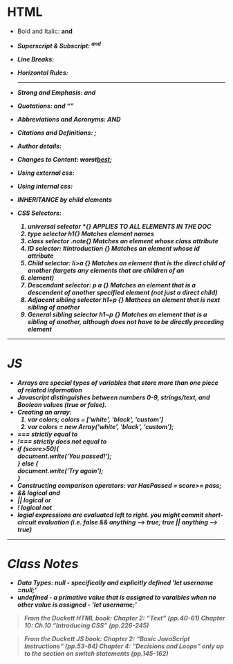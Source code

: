 # HTML

  - Bold and Italic: <b> and <i>
  - Superscript & Subscript: <sup> and <sub>
  - Line Breaks: <br/>
  - Horizontal Rules: <hr/>
  - Strong and Emphasis: <strong> and <em>
  - Quotations: <blcokquote cite=""></blockquote> and <q></q>
  - Abbreviations and Acronyms: <abbr title = ""></abbr> AND <acronym title=""></acronym>
  - Citations and Definitions: <cite></cite>; <dfn></dfn>
  - Author details: <address><a href="mailto:heidihcao@gmail.com"></a></address>
  - Changes to Content: <del>worst</del><ins>best</ins>; <s></s>
  
  - Using external css: <link href="" type="text/css" rel="stylesheet"/>
  - Using internal css: <style type="text/css"></style>
  - INHERITANCE by child elements
  - CSS Selectors: 
    1. universal selector *{} APPLIES TO ALL ELEMENTS IN THE DOC
    1. type selector h1{} Matches element names
    1. class selector .note{} Matches an element whose class attribute
    1. ID selector: #introduction {} Matches an element whose id attribute
    1. Child selector: li>a {} Matches an element that is the direct child of another (targets any <a> elements that are children of an <li> element)
    1. Descendant selector: p a {} Matches an element that is a descendent of another specified element (not just a direct child)
    1. Adjacent sibling selector h1+p {} Mathces an element that is next sibling of another
    1. General sibling selector h1~p {} Matches an element that is a sibling of another, although does not have to be directly preceding element
  
 
 <hr/>

# JS
  - Arrays are special types of variables that store more than one piece of related information
  - Javascript distinguishes between numbers 0-9, strings/text, and Boolean values (true or false).
  - Creating an array: 
    1. var colors; colors = ['white', 'black', 'custom']
    1. var colors = new Array('white', 'black', 'custom');
  - === strictly equal to
  - !=== strictly does not equal to
  - if (score>50){ <br>
      document.write('You passed!');<br>
    } else {<br>
      document.write('Try again');<br>
    }
  - Constructing comparison operators: var HasPassed = score>= pass;
  - && logical and
  - || logical or
  - ! logical not
  - logial expressions are evaluated left to right. you might commit short-circuit evaluation (i.e. false && anything --> true; true || anything --> true)
  
 <hr/>

# Class Notes
  - Data Types: *null* - specifically and explicitly defined 'let username =null;'
  - *undefined* - a primative value that is assigned to varaibles when no other value is assigned - 'let username;'
  

>From the Duckett HTML book:
>Chapter 2: “Text” (pp.40-61)
>Chapter 10: Ch.10 “Introducing CSS” (pp.226-245)

>From the Duckett JS book:
>Chapter 2: “Basic JavaScript Instructions” (pp.53-84)
>Chapter 4: “Decisions and Loops” only up to the section on switch statements (pp.145-162)
